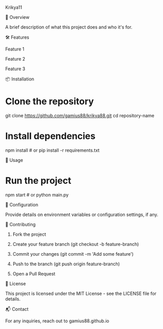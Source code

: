 Krikya11

  

🚀 Overview

A brief description of what this project does and who it's for.

🛠 Features

Feature 1

Feature 2

Feature 3


📦 Installation

# Clone the repository
git clone https://github.com/gamius88/krikya88.git
cd repository-name

# Install dependencies
npm install  # or pip install -r requirements.txt

🚀 Usage

# Run the project
npm start  # or python main.py

📝 Configuration

Provide details on environment variables or configuration settings, if any.

🤝 Contributing

1. Fork the project


2. Create your feature branch (git checkout -b feature-branch)


3. Commit your changes (git commit -m 'Add some feature')


4. Push to the branch (git push origin feature-branch)


5. Open a Pull Request



📄 License

This project is licensed under the MIT License - see the LICENSE file for details.

📬 Contact

For any inquiries, reach out to gamius88.github.io
